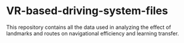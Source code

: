 # VR-based-driving-system-files
This repository contains all the data used in analyzing the effect of landmarks and routes on navigational efficiency and learning transfer.
